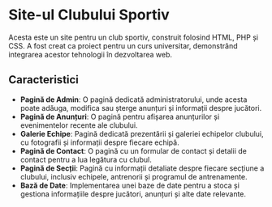 # Site-ul Clubului Sportiv

Acesta este un site pentru un club sportiv, construit folosind HTML, PHP și CSS. A fost creat ca proiect pentru un curs universitar, demonstrând integrarea acestor tehnologii în dezvoltarea web.

## Caracteristici

- **Pagină de Admin**: O pagină dedicată administratorului, unde acesta poate adăuga, modifica sau șterge anunțuri și informații despre jucători.
- **Pagină de Anunțuri**: O pagină pentru afișarea anunțurilor și evenimentelor recente ale clubului.
- **Galerie Echipe**: Pagină dedicată prezentării și galeriei echipelor clubului, cu fotografii și informații despre fiecare echipă.
- **Pagină de Contact**: O pagină cu un formular de contact și detalii de contact pentru a lua legătura cu clubul.
- **Pagină de Secții**: Pagină cu informații detaliate despre fiecare secțiune a clubului, inclusiv echipele, antrenorii și programul de antrenamente.
- **Bază de Date**: Implementarea unei baze de date pentru a stoca și gestiona informațiile despre jucători, anunțuri și alte date relevante.
